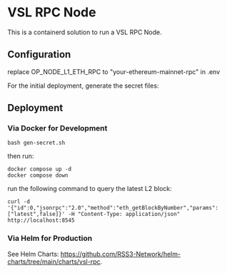 # VSL RPC Node
This is a containerd solution to run a VSL RPC Node.

## Configuration
replace OP_NODE_L1_ETH_RPC to "your-ethereum-mainnet-rpc" in .env


For the initial deployment, generate the secret files:

## Deployment

### Via Docker for Development
```shell
bash gen-secret.sh
```

then run:
```shell
docker compose up -d 
docker compose down
```

 run the following command to query the latest L2 block:
```shell
curl -d '{"id":0,"jsonrpc":"2.0","method":"eth_getBlockByNumber","params":["latest",false]}' -H "Content-Type: application/json" http://localhost:8545
```
### Via Helm for Production

See Helm Charts: <https://github.com/RSS3-Network/helm-charts/tree/main/charts/vsl-rpc>.
